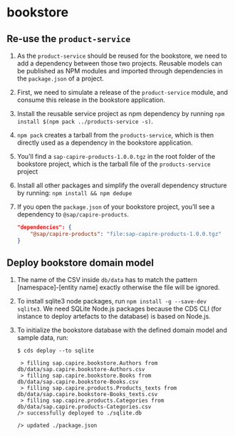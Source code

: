 # bookstore

## Re-use the `product-service`

1. As the `product-service` should be reused for the bookstore, we need to add a dependency between those two projects. 
Reusable models can be published as NPM modules and imported through dependencies in the `package.json` of a project.

1. First, we need to simulate a release of the `product-service` module, and consume this release in the bookstore application.

1. Install the reusable service project as npm dependency by running `npm install $(npm pack ../products-service -s)`.

1. `npm pack` creates a tarball from the `products-service`, which is then directly used as a dependency in the bookstore application.

1. You’ll find a `sap-capire-products-1.0.0.tgz` in the root folder of the bookstore project, which is the tarball file of the `products-service` project

1. Install all other packages and simplify the overall dependency structure by running: `npm install && npm dedupe`

1. If you open the `package.json` of your bookstore project, you’ll see a dependency to `@sap/capire-products`.

    ```json
    "dependencies": {
        "@sap/capire-products": "file:sap-capire-products-1.0.0.tgz"
    }
    ```

## Deploy bookstore domain model

1. The name of the CSV inside `db/data` has to match the pattern [namespace]-[entity name] exactly otherwise the file will be ignored.

1. To install sqlite3 node packages, run `npm install -g --save-dev sqlite3`. We need SQLite Node.js packages because the CDS CLI (for instance to deploy artefacts to the database) is based on Node.js.

1. To initialize the bookstore database with the defined domain model and sample data, run:

    ```console
    $ cds deploy --to sqlite

     > filling sap.capire.bookstore.Authors from db/data/sap.capire.bookstore-Authors.csv 
     > filling sap.capire.bookstore.Books from db/data/sap.capire.bookstore-Books.csv 
     > filling sap.capire.products.Products_texts from db/data/sap.capire.bookstore-Books_texts.csv 
     > filling sap.capire.products.Categories from db/data/sap.capire.products-Categories.csv 
    /> successfully deployed to ./sqlite.db

    /> updated ./package.json
    ```
